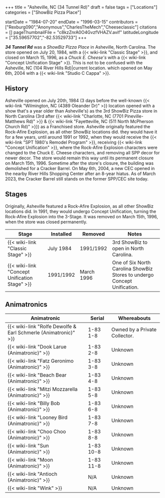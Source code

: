 +++
title = "Asheville, NC (34 Tunnel Rd)"
draft = false
tags = ["Locations"]
categories = ["ShowBiz Pizza Place"]


startDate = "1984-07-20"
endDate = "1996-03-15"
contributors = ["Rexburg090","Anonymous","CharlesTheMech","Cheeseclassic"]
citations = []
pageThumbnailFile = "c8kzZnrA0O4GvzfVHAZV.avif"
latitudeLongitude = ["35.59657702","-82.53529733"]
+++

***34 Tunnel Rd*** was a *ShowBiz Pizza Place* in Asheville, North Carolina. The store opened on July 20, 1984, with a {{< wiki-link "Classic Stage" >}}, and closed on March 15, 1996, as a *Chuck E. Cheese's* with a {{< wiki-link "Concept Unification Stage" >}}. This is not to be confused with the Asheville, NC (104 River Hills Rd)|current location. which opened on May 6th, 2004 with a {{< wiki-link "Studio C Cappa" >}}.

## History

Asheville opened on July 20th, 1984 (3 days before the well-known {{< wiki-link "Wilmington, NC (4389 Oleander Dr)" >}} location opened with a show that's a year older than Asheville's) as the 3rd ShowBiz Pizza store in North Carolina (3rd after {{< wiki-link "Charlotte, NC (7701 Pineville-Matthews Rd)" >}} &amp; {{< wiki-link "Fayetteville, NC (511 North McPherson Church Rd)" >}}) as a Franchised store. Asheville originally featured the Rock-Afire Explosion, as all other ShowBiz locations did. they would have it for a few years, until around 1991 or 1992, when they would receive the {{< wiki-link "SPT 1980's Remodel Program" >}}, receiving {{< wiki-link "Concept Unification" >}}, where the Rock-Afire Explosion characters were changed to the Chuck E. Cheese characters, and removing all SPP decor for newer decor. The store would remain this way until its permanent closure on March 15th, 1996. Sometime after the store's closure, the building was demolished for a Cracker Barrel. On May 6th, 2004, a new CEC opened in the nearby River Hills Shopping Center after an 8-year hiatus. As of March 2023, the Cracker Barrel still stands on the former SPP/CEC site today.

## Stages

Originally, Asheville featured a Rock-Afire Explosion, as all other ShowBiz locations did. In 1991, they would undergo Concept Unification, turning the Rock-Afire Explosion into the 3-Stage. It was removed on March 15th, 1996, when the store was closed permanently.

| Stage                                               | Installed | Removed    | Notes                                                                    |
|-----------------------------------------------------|-----------|------------|--------------------------------------------------------------------------|
| {{< wiki-link "Classic Stage" >}}             | July 1984 | 1991/1992  | 3rd ShowBiz to open in North Carolina.                                   |
| {{< wiki-link "Concept Unification Stage" >}} | 1991/1992 | March 1996 | One of Six North Carolina ShowBiz Stores to undergo Concept Unification. |

## Animatronics

| Animatronic                                                               | Serial    | Whereabouts                   |
|---------------------------------------------------------------------------|-----------|-------------------------------|
| {{< wiki-link "Rolfe Dewolfe &amp; Earl Schmerle (Animatronic)" >}} | 1-83 1-8  | Owned by a Private Collector. |
| {{< wiki-link "Dook Larue (Animatronic)" >}}                        | 1-83 2-8  | Unknown                       |
| {{< wiki-link "Fatz Geronimo (Animatronic)" >}}                     | 1-83 3-8  | Unknown                       |
| {{< wiki-link "Beach Bear (Animatronic)" >}}                        | 1-83 4-8  | Unknown                       |
| {{< wiki-link "Mitzi Mozzarella (Animatronic)" >}}                  | 1-83 5-8  | Unknown                       |
| {{< wiki-link "Billy Bob (Animatronic)" >}}                         | 1-83 6-8  | Unknown                       |
| {{< wiki-link "Looney Bird (Animatronic)" >}}                       | 1-83 7-8  | Unknown                       |
| {{< wiki-link "Choo Choo (Animatronic)" >}}                         | 1-83 8-8  | Unknown                       |
| {{< wiki-link "Sun (Animatronic)" >}}                               | 1-83 10-8 | Unknown                       |
| {{< wiki-link "Moon (Animatronic)" >}}                              | 1-83 11-8 | Unknown                       |
| {{< wiki-link "Antioch (Animatronic)" >}}                           | N/A       | Unknown                       |
| {{< wiki-link "Wink" >}}                                            | N/A       | Unknown                       |